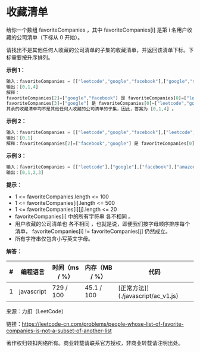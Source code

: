 # 收藏清单

给你一个数组 favoriteCompanies ，其中 favoriteCompanies[i] 是第 i 名用户收藏的公司清单（下标从 0 开始）。

请找出不是其他任何人收藏的公司清单的子集的收藏清单，并返回该清单下标。下标需要按升序排列。

**示例 1：**

``` javascript
输入：favoriteCompanies = [["leetcode","google","facebook"],["google","microsoft"],["google","facebook"],["google"],["amazon"]]
输出：[0,1,4]
解释：
favoriteCompanies[2]=["google","facebook"] 是 favoriteCompanies[0]=["leetcode","google","facebook"] 的子集。
favoriteCompanies[3]=["google"] 是 favoriteCompanies[0]=["leetcode","google","facebook"] 和 favoriteCompanies[1]=["google","microsoft"] 的子集。
其余的收藏清单均不是其他任何人收藏的公司清单的子集，因此，答案为 [0,1,4] 。
```

**示例 2：**

``` javascript
输入：favoriteCompanies = [["leetcode","google","facebook"],["leetcode","amazon"],["facebook","google"]]
输出：[0,1]
解释：favoriteCompanies[2]=["facebook","google"] 是 favoriteCompanies[0]=["leetcode","google","facebook"] 的子集，因此，答案为 [0,1] 。
```

**示例 3：**

``` javascript
输入：favoriteCompanies = [["leetcode"],["google"],["facebook"],["amazon"]]
输出：[0,1,2,3]
```

**提示：**

- 1 <= favoriteCompanies.length <= 100
- 1 <= favoriteCompanies[i].length <= 500
- 1 <= favoriteCompanies[i][j].length <= 20
- favoriteCompanies[i] 中的所有字符串 各不相同 。
- 用户收藏的公司清单也 各不相同 ，也就是说，即便我们按字母顺序排序每个清单， favoriteCompanies[i] != favoriteCompanies[j] 仍然成立。
- 所有字符串仅包含小写英文字母。

**解答：**

**#**|**编程语言**|**时间（ms / %）**|**内存（MB / %）**|**代码**
--|--|--|--|--
1|javascript|729 / 100|45.1 / 100|[正常方法]](./javascript/ac_v1.js)

来源：力扣（LeetCode）

链接：https://leetcode-cn.com/problems/people-whose-list-of-favorite-companies-is-not-a-subset-of-another-list

著作权归领扣网络所有。商业转载请联系官方授权，非商业转载请注明出处。
